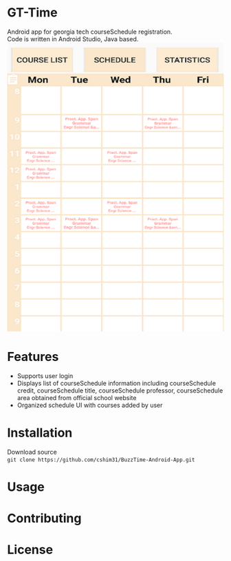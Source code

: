 # GT-Time
Android app for georgia tech courseSchedule registration.\
Code is written in Android Studio, Java based.\
![App Img](app/src/main/res/img/portfolio1.png)

# Features
* Supports user login 
* Displays list of courseSchedule information including courseSchedule credit, courseSchedule title, courseSchedule professor, courseSchedule area obtained from official school website
* Organized schedule UI with courses added by user 

# Installation
Download source\
`git clone https://github.com/cshim31/BuzzTime-Android-App.git `

# Usage

# Contributing

# License
